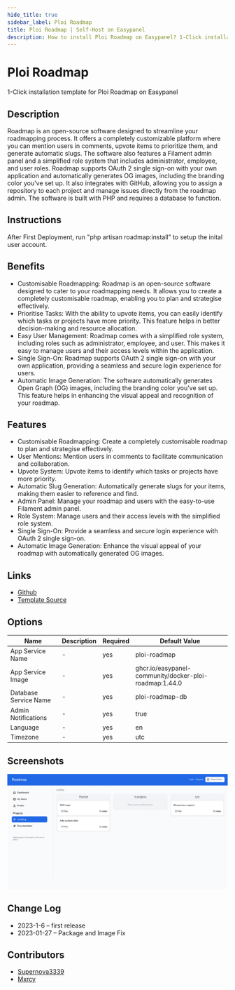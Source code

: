 ```yaml
---
hide_title: true
sidebar_label: Ploi Roadmap
title: Ploi Roadmap | Self-Host on Easypanel
description: How to install Ploi Roadmap on Easypanel? 1-Click installation template for Ploi Roadmap on Easypanel
---
```


<!-- generated -->

# Ploi Roadmap

1-Click installation template for Ploi Roadmap on Easypanel

## Description

Roadmap is an open-source software designed to streamline your roadmapping process. It offers a completely customizable platform where you can mention users in comments, upvote items to prioritize them, and generate automatic slugs. The software also features a Filament admin panel and a simplified role system that includes administrator, employee, and user roles. Roadmap supports OAuth 2 single sign-on with your own application and automatically generates OG images, including the branding color you&#39;ve set up. It also integrates with GitHub, allowing you to assign a repository to each project and manage issues directly from the roadmap admin. The software is built with PHP and requires a database to function.

## Instructions

After First Deployment, run &quot;php artisan roadmap:install&quot; to setup the inital user account.

## Benefits

- Customisable Roadmapping: Roadmap is an open-source software designed to cater to your roadmapping needs. It allows you to create a completely customisable roadmap, enabling you to plan and strategise effectively.
- Prioritise Tasks: With the ability to upvote items, you can easily identify which tasks or projects have more priority. This feature helps in better decision-making and resource allocation.
- Easy User Management: Roadmap comes with a simplified role system, including roles such as administrator, employee, and user. This makes it easy to manage users and their access levels within the application.
- Single Sign-On: Roadmap supports OAuth 2 single sign-on with your own application, providing a seamless and secure login experience for users.
- Automatic Image Generation: The software automatically generates Open Graph (OG) images, including the branding color you've set up. This feature helps in enhancing the visual appeal and recognition of your roadmap.

## Features

- Customisable Roadmapping: Create a completely customisable roadmap to plan and strategise effectively.
- User Mentions: Mention users in comments to facilitate communication and collaboration.
- Upvote System: Upvote items to identify which tasks or projects have more priority.
- Automatic Slug Generation: Automatically generate slugs for your items, making them easier to reference and find.
- Admin Panel: Manage your roadmap and users with the easy-to-use Filament admin panel.
- Role System: Manage users and their access levels with the simplified role system.
- Single Sign-On: Provide a seamless and secure login experience with OAuth 2 single sign-on.
- Automatic Image Generation: Enhance the visual appeal of your roadmap with automatically generated OG images.

## Links

- [Github](https://github.com/ploi-deploy/roadmap)
- [Template Source](https://github.com/easypanel-io/templates/tree/main/templates/ploi-roadmap)

## Options

Name | Description | Required | Default Value
-|-|-|-
App Service Name | - | yes | ploi-roadmap
App Service Image | - | yes | ghcr.io/easypanel-community/docker-ploi-roadmap:1.44.0
Database Service Name | - | yes | ploi-roadmap-db
Admin Notifications | - | yes | true
Language | - | yes | en
Timezone | - | yes | utc

## Screenshots

![Ploi Roadmap Screenshot](./assets/screenshot.png)

## Change Log

- 2023-1-6 – first release
- 2023-01-27 – Package and Image Fix

## Contributors

- [Supernova3339](https://github.com/Supernova3339)
- [Mxrcy](https://github.com/DrMxrcy)
